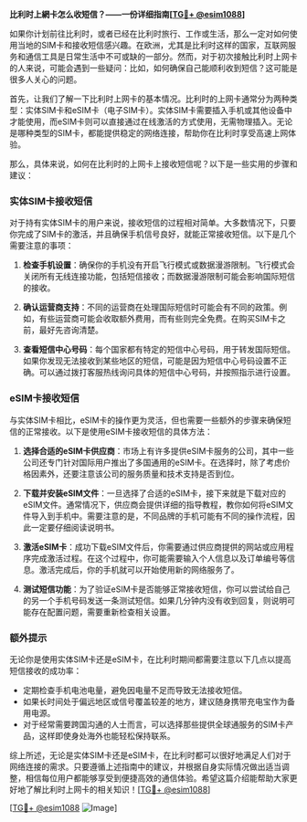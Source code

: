 **比利时上網卡怎么收短信？——一份详细指南[[TG💪+ @esim1088](https://t.me/s/esim1088)]**

如果你计划前往比利时，或者已经在比利时旅行、工作或生活，那么一定对如何使用当地的SIM卡和接收短信感兴趣。在欧洲，尤其是比利时这样的国家，互联网服务和通信工具是日常生活中不可或缺的一部分。然而，对于初次接触比利时上网卡的人来说，可能会遇到一些疑问：比如，如何确保自己能顺利收到短信？这可能是很多人关心的问题。

首先，让我们了解一下比利时上网卡的基本情况。比利时的上网卡通常分为两种类型：实体SIM卡和eSIM卡（电子SIM卡）。实体SIM卡需要插入手机或其他设备中才能使用，而eSIM卡则可以直接通过在线激活的方式使用，无需物理插入。无论是哪种类型的SIM卡，都能提供稳定的网络连接，帮助你在比利时享受高速上网体验。

那么，具体来说，如何在比利时的上网卡上接收短信呢？以下是一些实用的步骤和建议：

### 实体SIM卡接收短信

对于持有实体SIM卡的用户来说，接收短信的过程相对简单。大多数情况下，只要你完成了SIM卡的激活，并且确保手机信号良好，就能正常接收短信。以下是几个需要注意的事项：

1. **检查手机设置**：确保你的手机没有开启飞行模式或数据漫游限制。飞行模式会关闭所有无线连接功能，包括短信接收；而数据漫游限制可能会影响国际短信的接收。
   
2. **确认运营商支持**：不同的运营商在处理国际短信时可能会有不同的政策。例如，有些运营商可能会收取额外费用，而有些则完全免费。在购买SIM卡之前，最好先咨询清楚。

3. **查看短信中心号码**：每个国家都有特定的短信中心号码，用于转发国际短信。如果你发现无法接收到某些地区的短信，可能是因为短信中心号码设置不正确。可以通过拨打客服热线询问具体的短信中心号码，并按照指示进行设置。

### eSIM卡接收短信

与实体SIM卡相比，eSIM卡的操作更为灵活，但也需要一些额外的步骤来确保短信的正常接收。以下是使用eSIM卡接收短信的具体方法：

1. **选择合适的eSIM卡供应商**：市场上有许多提供eSIM卡服务的公司，其中一些公司还专门针对国际用户推出了多国通用的eSIM卡。在选择时，除了考虑价格因素外，还要注意该公司的服务质量和技术支持是否到位。

2. **下载并安装eSIM文件**：一旦选择了合适的eSIM卡，接下来就是下载对应的eSIM文件。通常情况下，供应商会提供详细的指导教程，教你如何将eSIM文件导入到手机中。需要注意的是，不同品牌的手机可能有不同的操作流程，因此一定要仔细阅读说明书。

3. **激活eSIM卡**：成功下载eSIM文件后，你需要通过供应商提供的网站或应用程序完成激活过程。在这个过程中，你可能需要输入个人信息以及订单编号等信息。激活完成后，你的手机就可以开始使用新的网络服务了。

4. **测试短信功能**：为了验证eSIM卡是否能够正常接收短信，你可以尝试给自己的另一个手机号码发送一条测试短信。如果几分钟内没有收到回复，则说明可能存在配置问题，需要重新检查相关设置。

### 额外提示

无论你是使用实体SIM卡还是eSIM卡，在比利时期间都需要注意以下几点以提高短信接收的成功率：

- 定期检查手机电池电量，避免因电量不足而导致无法接收短信。
- 如果长时间处于偏远地区或信号覆盖较差的地方，建议随身携带充电宝作为备用电源。
- 对于经常需要跨国沟通的人士而言，可以选择那些提供全球通服务的SIM卡产品，这样即使身处海外也能轻松保持联系。

综上所述，无论是实体SIM卡还是eSIM卡，在比利时都可以很好地满足人们对于网络连接的需求。只要遵循上述指南中的建议，并根据自身实际情况做出适当调整，相信每位用户都能够享受到便捷高效的通信体验。希望这篇介绍能帮助大家更好地了解比利时上网卡的相关知识！[[TG💪+ @esim1088](https://t.me/s/esim1088)]

[[TG💪+ @esim1088](https://t.me/s/esim1088) ![Image](https://i.postimg.cc/4NQfJmqS/Snipaste-2025-05-13-00-14-12.png)]